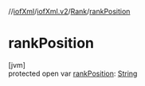 //[iofXml](../../../index.md)/[iofXml.v2](../index.md)/[Rank](index.md)/[rankPosition](rank-position.md)

# rankPosition

[jvm]\
protected open var [rankPosition](rank-position.md): [String](https://docs.oracle.com/javase/8/docs/api/java/lang/String.html)
